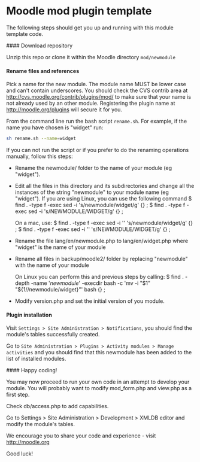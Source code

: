 # Moodle mod plugin template

The following steps should get you up and running with this module template code.

#### Download repository

Unzip this repo or clone it within the Moodle directory `mod/newmodule`

#### Rename files and references

Pick a name for the new module. The module name MUST be lower case and can't contain underscores. You should check the CVS contrib area at http://cvs.moodle.org/contrib/plugins/mod/ to make sure that your name is not already used by an other module. Registering the plugin name at http://moodle.org/plugins will secure it for you.

From the command line run the bash script `rename.sh`. For example, if the name you have chosen is "widget" run:

```bash
sh rename.sh --name=widget
```

If you can not run the script or if you prefer to do the renaming operations manually, follow this steps: 

* Rename the newmodule/ folder to the name of your module (eg "widget").

* Edit all the files in this directory and its subdirectories and change
  all the instances of the string "newmodule" to your module name
  (eg "widget"). If you are using Linux, you can use the following command
  $ find . -type f -exec sed -i 's/newmodule/widget/g' {} \;
  $ find . -type f -exec sed -i 's/NEWMODULE/WIDGET/g' {} \;

  On a mac, use:
  $ find . -type f -exec sed -i '' 's/newmodule/widget/g' {} \;
  $ find . -type f -exec sed -i '' 's/NEWMODULE/WIDGET/g' {} \;

* Rename the file lang/en/newmodule.php to lang/en/widget.php
  where "widget" is the name of your module

* Rename all files in backup/moodle2/ folder by replacing "newmodule" with
  the name of your module

  On Linux you can perform this and previous steps by calling:
  $ find . -depth -name '*newmodule*' -execdir bash -c 'mv -i "$1" "${1//newmodule/widget}"' bash {} \;

* Modify version.php and set the initial version of you module.

#### Plugin installation

Visit `Settings > Site Administration > Notifications`, you should find the module's tables successfully created.

Go to `Site Administration > Plugins > Activity modules > Manage activities` and you should find that this newmodule has been added to the list of installed modules.

#### Happy coding!

You may now proceed to run your own code in an attempt to develop your module. You will probably want to modify mod_form.php and view.php as a first step.

Check db/access.php to add capabilities.

Go to Settings > Site Administration > Development > XMLDB editor and modify the module's tables.

We encourage you to share your code and experience - visit http://moodle.org

Good luck!
